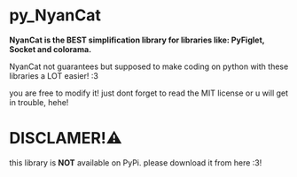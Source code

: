 # py_NyanCat

**NyanCat is the BEST simplification library for libraries like: PyFiglet, Socket and colorama.**

NyanCat not guarantees but supposed to make coding on python with these libraries a LOT easier! :3

you are free to modify it! just dont forget to read the MIT license or u will get in trouble, hehe!

# DISCLAMER!⚠️

this library is **NOT** available on PyPi. please download it from here :3!
